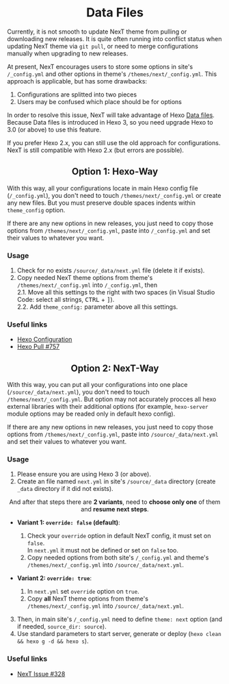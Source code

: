 <h1 align="center">Data Files</h1>

Currently, it is not smooth to update NexT theme from pulling or downloading new releases. It is quite often running into conflict status when updating NexT theme via `git pull`, or need to merge configurations manually when upgrading to new releases.

At present, NexT encourages users to store some options in site's `/_config.yml` and other options in theme's `/themes/next/_config.yml`. This approach is applicable, but has some drawbacks:
1. Configurations are splitted into two pieces
2. Users may be confused which place should be for options

In order to resolve this issue, NexT will take advantage of Hexo [Data files](https://hexo.io/docs/data-files.html). Because Data files is introduced in Hexo 3, so you need upgrade Hexo to 3.0 (or above) to use this feature.

If you prefer Hexo 2.x, you can still use the old approach for configurations. NexT is still compatible with Hexo 2.x (but errors are possible).

<h2 align="center">Option 1: Hexo-Way</h2>

With this way, all your configurations locate in main Hexo config file (`/_config.yml`), you don't need to touch `/themes/next/_config.yml` or create any new files. But you must preserve double spaces indents within `theme_config` option.

If there are any new options in new releases, you just need to copy those options from `/themes/next/_config.yml`, paste into `/_config.yml` and set their values to whatever you want.

### Usage

1. Check for no exists `/source/_data/next.yml` file (delete it if exists).
2. Copy needed NexT theme options from theme's `/themes/next/_config.yml` into `/_config.yml`, then\
   2.1. Move all this settings to the right with two spaces (in Visual Studio Code: select all strings, <kbd>CTRL</kbd> + <kbd>]</kbd>).\
   2.2. Add `theme_config:` parameter above all this settings.

### Useful links

* [Hexo Configuration](https://hexo.io/docs/configuration.html)
* [Hexo Pull #757](https://github.com/hexojs/hexo/pull/757)

<h2 align="center">Option 2: NexT-Way</h2>

With this way, you can put all your configurations into one place (`/source/_data/next.yml`), you don't need to touch `/themes/next/_config.yml`.
But option may not accurately procces all hexo external libraries with their additional options (for example, `hexo-server` module options may be readed only in default hexo config).

If there are any new options in new releases, you just need to copy those options from `/themes/next/_config.yml`, paste into `/source/_data/next.yml` and set their values to whatever you want.

### Usage

1. Please ensure you are using Hexo 3 (or above).
2. Create an file named `next.yml` in site's `/source/_data` directory (create `_data` directory if it did not exists).

<p align="center">And after that steps there are <b>2 variants</b>, need to <b>choose only one</b> of them and <b>resume next steps</b>.</p>

* **Variant 1: `override: false` (default)**:

  1. Check your `override` option in default NexT config, it must set on `false`.\
     In `next.yml` it must not be defined or set on `false` too.
  2. Copy needed options from both site's `/_config.yml` and theme's `/themes/next/_config.yml` into `/source/_data/next.yml`.

* **Variant 2: `override: true`**:

  1. In `next.yml` set `override` option on `true`.
  2. Copy **all** NexT theme options from theme's `/themes/next/_config.yml` into `/source/_data/next.yml`.

3. Then, in main site's `/_config.yml` need to define `theme: next` option (and if needed, `source_dir: source`).
4. Use standard parameters to start server, generate or deploy (`hexo clean && hexo g -d && hexo s`).

### Useful links

* [NexT Issue #328](https://github.com/iissnan/hexo-theme-next/issues/328)

